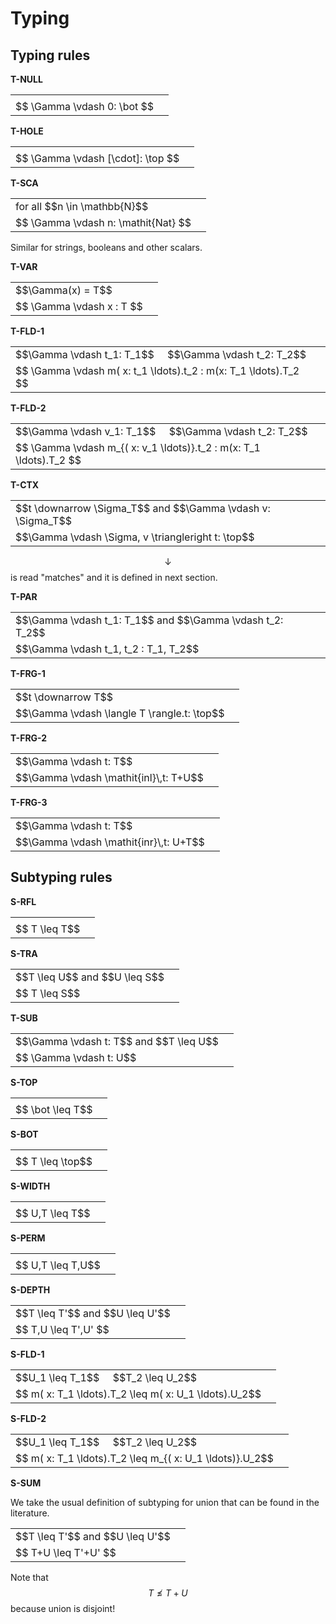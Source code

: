 # Typing

## Typing rules

**T-NULL**

<table class="deduction-tree">
    <tr>
        <td>
        </td>
        <td class="rulename" rowspan="2">
          <div class="rulename"></div>
        </td>
    </tr>
    <tr><td class="conc">
      $$ \Gamma \vdash 0: \bot $$
    </td></tr>
</table>

**T-HOLE**

<table class="deduction-tree">
    <tr>
        <td>
        </td>
        <td class="rulename" rowspan="2">
          <div class="rulename"></div>
        </td>
    </tr>
    <tr><td class="conc">
      $$ \Gamma \vdash [\cdot]: \top $$
    </td></tr>
</table>

**T-SCA**

<table class="deduction-tree">
    <tr>
        <td>
        for all $$n \in \mathbb{N}$$
        </td>
        <td class="rulename" rowspan="2">
          <div class="rulename"></div>
        </td>
    </tr>
    <tr><td class="conc">
      $$ \Gamma \vdash  n: \mathit{Nat} $$
    </td></tr>
</table>

Similar for strings, booleans and other scalars.

**T-VAR**

<table class="deduction-tree">
    <tr>
        <td>
          $$\Gamma(x) = T$$
        </td>
        <td class="rulename" rowspan="2">
          <div class="rulename"></div>
        </td>
    </tr>
    <tr><td class="conc">
      $$ \Gamma \vdash  x : T $$
    </td></tr>
</table>

**T-FLD-1**

<table class="deduction-tree">
    <tr>
        <td>
          $$\Gamma \vdash t_1: T_1$$ &nbsp;&nbsp;&nbsp; $$\Gamma \vdash t_2: T_2$$
        </td>
        <td class="rulename" >
          <div class="rulename"></div>
        </td>
    </tr>
    <tr><td class="conc">
      $$ \Gamma \vdash  m( x: t_1 \ldots).t_2 : m(x: T_1 \ldots).T_2 $$
    </td></tr>
</table>

**T-FLD-2**

<table class="deduction-tree">
    <tr>
        <td>
          $$\Gamma \vdash v_1: T_1$$ &nbsp;&nbsp;&nbsp; $$\Gamma \vdash t_2: T_2$$
        </td>
        <td class="rulename" >
          <div class="rulename"></div>
        </td>
    </tr>
    <tr><td class="conc">
      $$ \Gamma \vdash  m_{( x: v_1 \ldots)}.t_2 : m(x: T_1 \ldots).T_2 $$
    </td></tr>
</table>

**T-CTX**

<table class="deduction-tree">
    <tr>
        <td>
        $$t \downarrow \Sigma_T$$ and $$\Gamma \vdash v: \Sigma_T$$
        </td>
        <td class="rulename" rowspan="2">
          <div class="rulename"></div>
        </td>
    </tr>
    <tr><td class="conc">
      $$\Gamma \vdash  \Sigma, v \triangleright t: \top$$
    </td></tr>
</table>

$$\downarrow$$ is read "matches" and it is defined in next section.

**T-PAR**

<table class="deduction-tree">
    <tr>
        <td>
        $$\Gamma \vdash t_1: T_1$$ and $$\Gamma \vdash t_2: T_2$$
        </td>
        <td class="rulename" rowspan="2">
          <div class="rulename"></div>
        </td>
    </tr>
    <tr><td class="conc">
      $$\Gamma \vdash  t_1, t_2 : T_1, T_2$$
    </td></tr>
</table>

**T-FRG-1**

<table class="deduction-tree">
    <tr>
        <td>
        $$t \downarrow T$$
        </td>
        <td class="rulename" rowspan="2">
          <div class="rulename"></div>
        </td>
    </tr>
    <tr><td class="conc">
      $$\Gamma \vdash  \langle T \rangle.t: \top$$
    </td></tr>
</table>

**T-FRG-2**

<table class="deduction-tree">
    <tr>
        <td>
        $$\Gamma \vdash t: T$$
        </td>
        <td class="rulename" rowspan="2">
          <div class="rulename"></div>
        </td>
    </tr>
    <tr><td class="conc">
      $$\Gamma \vdash  \mathit{inl}\,t: T+U$$
    </td></tr>
</table>

**T-FRG-3**

<table class="deduction-tree">
    <tr>
        <td>
        $$\Gamma \vdash t: T$$
        </td>
        <td class="rulename" rowspan="2">
          <div class="rulename"></div>
        </td>
    </tr>
    <tr><td class="conc">
      $$\Gamma \vdash  \mathit{inr}\,t: U+T$$
    </td></tr>
</table>

## Subtyping rules

**S-RFL**

<table class="deduction-tree">
    <tr>
        <td>
        </td>
        <td class="rulename" rowspan="2">
          <div class="rulename"></div>
        </td>
    </tr>
    <tr><td class="conc">
      $$ T \leq T$$
    </td></tr>
</table>

**S-TRA**

<table class="deduction-tree">
    <tr>
        <td>
          $$T \leq U$$ and $$U \leq S$$
        </td>
        <td class="rulename" rowspan="2">
          <div class="rulename"></div>
        </td>
    </tr>
    <tr><td class="conc">
      $$ T \leq S$$
    </td></tr>
</table>

**T-SUB**

<table class="deduction-tree">
    <tr>
        <td>
          $$\Gamma \vdash t: T$$ and $$T \leq U$$
        </td>
        <td class="rulename" rowspan="2">
          <div class="rulename"></div>
        </td>
    </tr>
    <tr><td class="conc">
      $$ \Gamma \vdash t: U$$
    </td></tr>
</table>

**S-TOP**

<table class="deduction-tree">
    <tr>
        <td>
        </td>
        <td class="rulename" rowspan="2">
          <div class="rulename"></div>
        </td>
    </tr>
    <tr><td class="conc">
      $$ \bot \leq T$$
    </td></tr>
</table>

**S-BOT**

<table class="deduction-tree">
    <tr>
        <td>
        </td>
        <td class="rulename" rowspan="2">
          <div class="rulename"></div>
        </td>
    </tr>
    <tr><td class="conc">
      $$ T \leq \top$$
    </td></tr>
</table>

**S-WIDTH**

<table class="deduction-tree">
    <tr>
        <td>
        </td>
        <td class="rulename" rowspan="2">
          <div class="rulename"></div>
        </td>
    </tr>
    <tr><td class="conc">
      $$ U,T \leq T$$
    </td></tr>
</table>

**S-PERM**

<table class="deduction-tree">
    <tr>
        <td>
        </td>
        <td class="rulename" rowspan="2">
          <div class="rulename"></div>
        </td>
    </tr>
    <tr><td class="conc">
      $$ U,T \leq T,U$$
    </td></tr>
</table>

**S-DEPTH**

<table class="deduction-tree">
    <tr>
        <td>
         $$T \leq T'$$ and $$U \leq U'$$
        </td>
        <td class="rulename" rowspan="2">
          <div class="rulename"></div>
        </td>
    </tr>
    <tr><td class="conc">
      $$ T,U \leq T',U' $$
    </td></tr>
</table>

**S-FLD-1**

<table class="deduction-tree">
    <tr>
        <td>
          $$U_1 \leq T_1$$ &nbsp;&nbsp;&nbsp; $$T_2 \leq U_2$$
        </td>
        <td class="rulename" rowspan="2">
          <div class="rulename"></div>
        </td>
    </tr>
    <tr><td class="conc">
      $$ m( x: T_1 \ldots).T_2 \leq m( x: U_1 \ldots).U_2$$
    </td></tr>
</table>

**S-FLD-2**

<table class="deduction-tree">
    <tr>
        <td>
          $$U_1 \leq T_1$$ &nbsp;&nbsp;&nbsp; $$T_2 \leq U_2$$
        </td>
        <td class="rulename" rowspan="2">
          <div class="rulename"></div>
        </td>
    </tr>
    <tr><td class="conc">
      $$ m( x: T_1 \ldots).T_2 \leq m_{( x: U_1 \ldots)}.U_2$$
    </td></tr>
</table>

**S-SUM**

We take the usual definition of subtyping for union that can be found in the literature.

<table class="deduction-tree">
    <tr>
        <td>
          $$T \leq T'$$ and $$U \leq U'$$
        </td>
        <td class="rulename" rowspan="2">
          <div class="rulename"></div>
        </td>
    </tr>
    <tr><td class="conc">
      $$ T+U \leq T'+U' $$
    </td></tr>
</table>

Note that $$T \nleq T+U$$ because union is disjoint!
